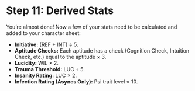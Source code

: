 # Step 11: Derived Stats

You’re almost done! Now a few of your stats need to be calculated and added to your character sheet:

- **Initiative:** (REF + INT) ÷ 5.
- **Aptitude Checks:** Each aptitude has a check (Cognition Check, Intuition Check, etc.) equal to the aptitude × 3.
- **Lucidity:** WIL × 2.
- **Trauma Threshold:** LUC ÷ 5.
- **Insanity Rating:** LUC × 2.
- **Infection Rating (Asyncs Only):** Psi trait level × 10.
